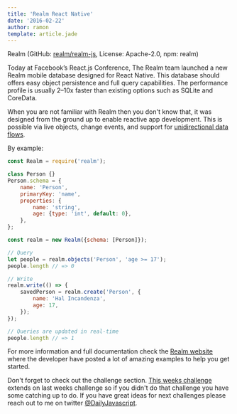 ```yaml
---
title: 'Realm React Native'
date: '2016-02-22'
author: ramon
template: article.jade
---
```


Realm (GitHub: [realm/realm-js](https://github.com/realm/realm-js), License: Apache-2.0, npm: realm)

Today at Facebook’s React.js Conference, The Realm team launched a new Realm mobile database designed for React Native.
This database should offers easy object persistence and full query capabilities.
The performance profile is usually 2–10x faster than existing options such as SQLite and CoreData.

When you are not familiar with Realm then you don't know that, it was designed from the ground up to enable reactive app development.
This is possible via live objects, change events, and support for [unidirectional data flows](https://realm.io/news/unidirectional-data-flow-in-swift/).

By example:


```javascript
const Realm = require('realm');

class Person {}
Person.schema = {
    name: 'Person',
    primaryKey: 'name',
    properties: {
        name: 'string',
        age: {type: 'int', default: 0},
    },
};

const realm = new Realm({schema: [Person]});

// Query
let people = realm.objects('Person', 'age >= 17');
people.length // => 0

// Write
realm.write(() => {
    savedPerson = realm.create('Person', {
        name: 'Hal Incandenza',
        age: 17,
    });
});

// Queries are updated in real-time
people.length // => 1
```

For more information and full documentation check the [Realm website](https://realm.io/) where the developer have posted a lot of amazing examples to help you get started.

Don't forget to check out the challenge section. [This weeks challenge](http://http://daily-javascript.com/challenges/websocket-challenge-part-two) extends on last weeks challenge so if you didn't do that challenge you have some catching up to do. If you have great ideas for next challenges please reach out to me on twitter [@DailyJavascript](http://twitter.com/DailyJavascript).
